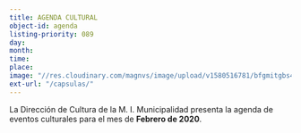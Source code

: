 ```yaml
---
title: AGENDA CULTURAL
object-id: agenda
listing-priority: 089
day:
month:
time:
place:
image: "//res.cloudinary.com/magnvs/image/upload/v1580516781/bfgmitgbs4ygzanvx63d.jpg"
ext-url: "/capsulas/"
---
```

La Dirección de Cultura de la M. I. Municipalidad presenta la agenda de eventos culturales para el mes de **Febrero de 2020**.
